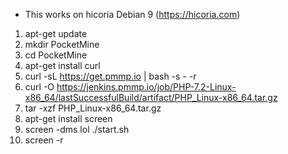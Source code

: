 - This works on hicoria Debian 9 (https://hicoria.com)

1. apt-get update
2. mkdir PocketMine
3. cd PocketMine
4. apt-get install curl
5. curl -sL https://get.pmmp.io | bash -s - -r
8. curl -O https://jenkins.pmmp.io/job/PHP-7.2-Linux-x86_64/lastSuccessfulBuild/artifact/PHP_Linux-x86_64.tar.gz
7. tar -xzf PHP_Linux-x86_64.tar.gz
8. apt-get install screen
9. screen -dms lol ./start.sh
10. screen -r
